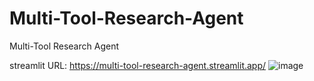 # Multi-Tool-Research-Agent
Multi-Tool Research Agent

streamlit URL: https://multi-tool-research-agent.streamlit.app/
![image](https://github.com/user-attachments/assets/522673ec-f7eb-4862-b4f3-ee5680ad5571)

